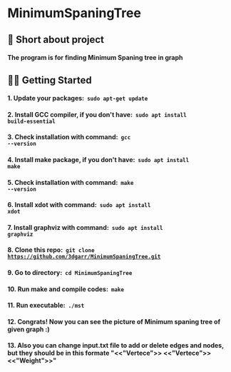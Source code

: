 # MinimumSpaningTree

## 📜 Short about project
#### The program is for finding Minimum Spaning tree in graph

## 👨‍💻 Getting Started
#### 1. Update your packages: &nbsp;**<code>sudo apt-get update</code>**
#### 2. Install GCC compiler, if you don't have: &nbsp;**<code>sudo apt install build-essential</code>**
#### 3. Check installation with command: &nbsp;**<code>gcc --version</code>**
#### 4. Install make package, if you don't have: &nbsp;**<code>sudo apt install make</code>**
#### 5. Check installation with command: &nbsp;**<code>make --version</code>**
#### 6. Install xdot with command:  &nbsp;**<code>sudo apt install xdot</code>**
#### 7. Install graphviz with command:  &nbsp;**<code>sudo apt install graphviz</code>**
#### 8. Clone this repo: &nbsp;**<code>git clone https://github.com/3dgarr/MinimumSpaningTree.git</code>**
#### 9. Go to directory: &nbsp;**<code>cd MinimumSpaningTree</code>**
#### 10. Run make and compile codes: &nbsp;**<code>make</code>**
#### 11. Run executable: &nbsp;**<code>./mst</code>**
#### 12. Congrats! Now you can see the picture of Minimum spaning tree of given graph :)
#### 13. Also you can change input.txt file to add or delete edges and nodes, but they should be in this formate "<<"Vertece">> <<"Vertece">> <<"Weight">>"